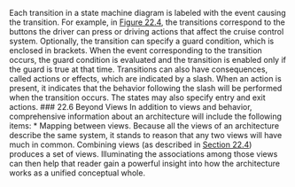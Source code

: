 Each transition in a state machine diagram is labeled with the event causing the transition. For example, in [Figure 22.4](ch22.xhtml#ch22fig04), the transitions correspond to the buttons the driver can press or driving actions that affect the cruise control system. Optionally, the transition can specify a guard condition, which is enclosed in brackets. When the event corresponding to the transition occurs, the guard condition is evaluated and the transition is enabled only if the guard is true at that time. Transitions can also have consequences, called actions or effects, which are indicated by a slash. When an action is present, it indicates that the behavior following the slash will be performed when the transition occurs. The states may also specify entry and exit actions. ### 22.6 Beyond Views In addition to views and behavior, comprehensive information about an architecture will include the following items: *  Mapping between views. Because all the views of an architecture describe the same system, it stands to reason that any two views will have much in common. Combining views (as described in [Section 22.4](ch22.xhtml#ch22lev1sec4)) produces a set of views. Illuminating the associations among those views can then help that reader gain a powerful insight into how the architecture works as a unified conceptual whole.
